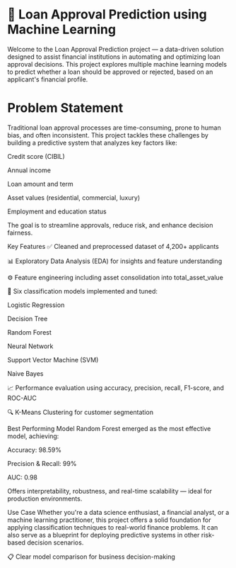 # 🏦 Loan Approval Prediction using Machine Learning
Welcome to the Loan Approval Prediction project — a data-driven solution designed to assist financial institutions in automating and optimizing loan approval decisions. This project explores multiple machine learning models to predict whether a loan should be approved or rejected, based on an applicant's financial profile.
# Problem Statement
Traditional loan approval processes are time-consuming, prone to human bias, and often inconsistent. This project tackles these challenges by building a predictive system that analyzes key factors like:

Credit score (CIBIL)

Annual income

Loan amount and term

Asset values (residential, commercial, luxury)

Employment and education status

The goal is to streamline approvals, reduce risk, and enhance decision fairness.

 Key Features
✅ Cleaned and preprocessed dataset of 4,200+ applicants

📊 Exploratory Data Analysis (EDA) for insights and feature understanding

⚙️ Feature engineering including asset consolidation into total_asset_value

🔢 Six classification models implemented and tuned:

Logistic Regression

Decision Tree

Random Forest

Neural Network

Support Vector Machine (SVM)

Naive Bayes

📈 Performance evaluation using accuracy, precision, recall, F1-score, and ROC-AUC

🔍 K-Means Clustering for customer segmentation

Best Performing Model
Random Forest emerged as the most effective model, achieving:

Accuracy: 98.59%

Precision & Recall: 99%

AUC: 0.98

Offers interpretability, robustness, and real-time scalability — ideal for production environments.

 Use Case
Whether you're a data science enthusiast, a financial analyst, or a machine learning practitioner, this project offers a solid foundation for applying classification techniques to real-world finance problems. It can also serve as a blueprint for deploying predictive systems in other risk-based decision scenarios.

📋 Clear model comparison for business decision-making
